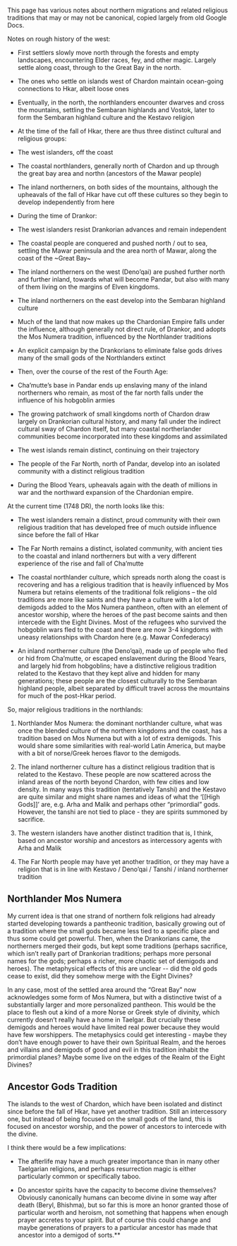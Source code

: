 This page has various notes about northern migrations and related religious traditions that may or may not be canonical, copied largely from old Google Docs.


Notes on rough history of the west:

- First settlers slowly move north through the forests and empty landscapes, encountering Elder races, fey, and other magic. Largely settle along coast, through to the Great Bay in the north.
    
- The ones who settle on islands west of Chardon maintain ocean-going connections to Hkar, albeit loose ones
    
- Eventually, in the north, the northlanders encounter dwarves and cross the mountains, settling the Sembaran highlands and Vostok, later to form the Sembaran highland culture and the Kestavo religion
    
- At the time of the fall of Hkar, there are thus three distinct cultural and religious groups:

- The west islanders, off the coast
    
- The coastal northlanders, generally north of Chardon and up through the great bay area and northn (ancestors of the Mawar people)
    
- The inland northerners, on both sides of the mountains, although the upheavals of the fall of Hkar have cut off these cultures so they begin to develop independently from here
    

- During the time of Drankor:
    

- The west islanders resist Drankorian advances and remain independent
    
- The coastal people are conquered and pushed north / out to sea, settling the Mawar peninsula and the area north of Mawar, along the coast of the ~Great Bay~
    
- The inland northerners on the west (Deno’qai) are pushed further north and further inland, towards what will become Pandar, but also with many of them living on the margins of Elven kingdoms. 
    
- The inland northerners on the east develop into the Sembaran highland culture
    
- Much of the land that now makes up the Chardonian Empire falls under the influence, although generally not direct rule, of Drankor, and adopts the Mos Numera tradition, influenced by the Northlander traditions
    
- An explicit campaign by the Drankorians to eliminate false gods drives many of the small gods of the Northlanders extinct
    

- Then, over the course of the rest of the Fourth Age:
    

- Cha’mutte’s base in Pandar ends up enslaving many of the inland northerners who remain, as most of the far north falls under the influence of his hobgoblin armies
    
- The growing patchwork of small kingdoms north of Chardon draw largely on Drankorian cultural history, and many fall under the indirect cultural sway of Chardon itself, but many coastal northerlander communities become incorporated into these kingdoms and assimilated
    
- The west islands remain distinct, continuing on their trajectory
    
- The people of the Far North, north of Pandar, develop into an isolated community with a distinct religious tradition
    

- During the Blood Years, upheavals again with the death of millions in war and the northward expansion of the Chardonian empire. 
    

  

At the current time (1748 DR), the north looks like this:

- The west islanders remain a distinct, proud community with their own religious tradition that has developed free of much outside influence since before the fall of Hkar
    
- The Far North remains a distinct, isolated community, with ancient ties to the coastal and inland northerners but with a very different experience of the rise and fall of Cha’mutte
    
- The coastal northlander culture, which spreads north along the coast is recovering and has a religious tradition that is heavily influenced by Mos Numera but retains elements of the traditional folk religions – the old traditions are more like saints and they have a culture with a lot of demigods added to the Mos Numera pantheon, often with an element of ancestor worship, where the heroes of the past become saints and then intercede with the Eight Divines. Most of the refugees who survived the hobgoblin wars fled to the coast and there are now 3-4 kingdoms with uneasy relationships with Chardon here (e.g. Mawar Confederacy)
    
- An inland northerner culture (the Deno’qai), made up of people who fled or hid from Cha’mutte, or escaped enslavement during the Blood Years, and largely hid from hobgoblins; have a distinctive religious tradition related to the Kestavo that they kept alive and hidden for many generations; these people are the closest culturally to the Sembaran highland people, albeit separated by difficult travel across the mountains for much of the post-Hkar period. 
    

  

So, major religious traditions in the northlands:

  

1. Northlander Mos Numera: the dominant northlander culture, what was once the blended culture of the northern kingdoms and the coast, has a tradition based on Mos Numena but with a lot of extra demigods. This would share some similarities with real-world Latin America, but maybe with a bit of norse/Greek heroes flavor to the demigods.

  

2. The inland northerner culture has a distinct religious tradition that is related to the Kestavo. These people are now scattered across the inland areas of the north beyond Chardon, with few cities and low density. In many ways this tradition (tentatively Tanshi) and the Kestavo are quite similar and might share names and ideas of what the ‘[[High Gods]]’ are, e.g. Arha and Malik and perhaps other “primordial” gods. However, the tanshi are not tied to place - they are spirits summoned by sacrifice. 

  

3. The western islanders have another distinct tradition that is, I think, based on ancestor worship and ancestors as intercessory agents with Arha and Malik

  

4. The Far North people may have yet another tradition, or they may have a religion that is in line with Kestavo / Deno’qai / Tanshi / inland northerner tradition




## Northlander Mos Numera

My current idea is that one strand of northern folk religions had already started developing towards a pantheonic tradition, basically growing out of a tradition where the small gods became less tied to a specific place and thus some could get powerful. Then, when the Drankorians came, the northerners merged their gods, but kept some traditions (perhaps sacrifice, which isn’t really part of Drankorian traditions; perhaps more personal names for the gods; perhaps a richer, more chaotic set of demigods and heroes). The metaphysical effects of this are unclear -- did the old gods cease to exist, did they somehow merge with the Eight Divines? 

  

In any case, most of the settled area around the “Great Bay” now acknowledges some form of Mos Numera, but with a distinctive twist of a substantially larger and more personalized pantheon. This would be the place to flesh out a kind of a more Norse or Greek style of divinity, which currently doesn’t really have a home in Taelgar. But crucially these demigods and heroes would have limited real power because they would have few worshippers. The metaphysics could get interesting - maybe they don’t have enough power to have their own Spiritual Realm, and the heroes and villains and demigods of good and evil in this tradition inhabit the primordial planes? Maybe some live on the edges of the Realm of the Eight Divines?

## Ancestor Gods Tradition

The islands to the west of Chardon, which have been isolated and distinct since before the fall of Hkar, have yet another tradition. Still an intercessory one, but instead of being focused on the small gods of the land, this is focused on ancestor worship, and the power of ancestors to intercede with the divine. 

  

I think there would be a few implications:

- The afterlife may have a much greater importance than in many other Taelgarian religions, and perhaps resurrection magic is either particularly common or specifically taboo. 
    
- Do ancestor spirits have the capacity to become divine themselves? Obviously canonically humans can become divine in some way after death (Beryl, Bhishma), but so far this is more an honor granted those of particular worth and heroism, not something that happens when enough prayer accretes to your spirit. But of course this could change and maybe generations of prayers to a particular ancestor has made that ancestor into a demigod of sorts.**
